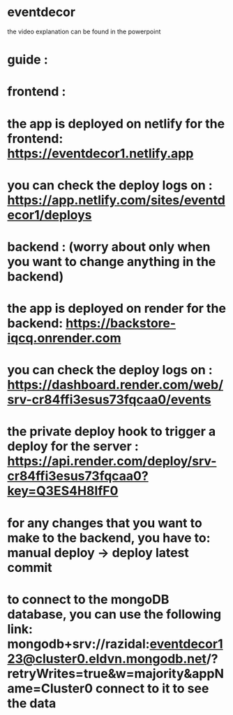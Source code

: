 # eventdecor
the video explanation can be found in the powerpoint
# guide :

# frontend :
# the app is deployed on netlify for the frontend: https://eventdecor1.netlify.app
# you can check the deploy logs on : https://app.netlify.com/sites/eventdecor1/deploys

# backend :  (worry about only when you want to change anything in the backend)

# the app is deployed on render for the backend: https://backstore-iqcq.onrender.com
# you can check the deploy logs on : https://dashboard.render.com/web/srv-cr84ffi3esus73fqcaa0/events 
# the private deploy hook to trigger a deploy for the server : https://api.render.com/deploy/srv-cr84ffi3esus73fqcaa0?key=Q3ES4H8IfF0
# for any changes that you want to make to the backend, you have to: manual deploy -> deploy latest commit
# to connect to the mongoDB database, you can use the following link: mongodb+srv://razidal:eventdecor123@cluster0.eldvn.mongodb.net/?retryWrites=true&w=majority&appName=Cluster0   connect to it to see the data
